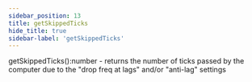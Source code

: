 ```yaml
---
sidebar_position: 13
title: getSkippedTicks
hide_title: true
sidebar-label: 'getSkippedTicks'
---
```


getSkippedTicks():number - returns the number of ticks passed by the computer due to the "drop freq at lags" and/or "anti-lag" settings